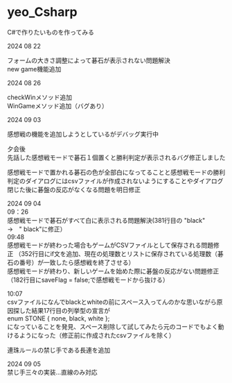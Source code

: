 # yeo_Csharp
C#で作りたいものを作ってみる

2024 08 22

フォームの大きさ調整によって碁石が表示されない問題解決  
new game機能追加  
  
2024 08 26  
  
checkWinメソッド追加  
WinGameメソッド追加（バグあり）

2024 09 03  

感想戦の機能を追加しようとしているがデバッグ実行中

夕会後  
先話した感想戦モードで碁石１個置くと勝利判定が表示されるバグ修正しました  

感想戦モードで置かれる碁石の色が全部白になってることと感想戦モードの勝利判定のダイアログにはcsvファイルが作成されないようにすることやダイアログ閉じた後に碁盤の反応がなくなる問題を明日修正

2024 09 04    
09：26  
感想戦モードで碁石がすべて白に表示される問題解決(381行目の "black"　→　" black"に修正）  
09:48  
感想戦モードが終わった場合もゲームがCSVファイルとして保存される問題修正  （352行目にif文を追加、現在の処理数とリストに保存されている処理数（碁石の番号）が一致したら感想戦を終了させる）  
感想戦モードが終わり、新しいゲームを始めた際に碁盤の反応がない問題修正（182行目にsaveFlag = false;で感想戦モードから抜ける）  
  
10:07  
csvファイルになんでblackとwhiteの前にスペース入ってんのかな思いながら原因探した結果17行目の列挙型の宣言が  
    enum STONE { none, black, white };  
になっていることを発見、スペース削除して試してみたら元のコードでもよく動けるようになった（修正前に作成されたcsvファイルを除く）  
  
連珠ルールの禁じ手である長連を追加  

2024 09 05  
禁じ手三々の実装…直線のみ対応  